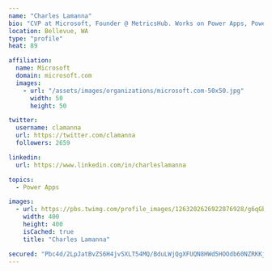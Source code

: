 ```yaml
---
name: "Charles Lamanna"
bio: "CVP at Microsoft, Founder @ MetricsHub. Works on Power Apps, Power Automate, Power Virtual Agent, Common Data Service and Dynamics 365."
location: Bellevue, WA
type: "profile"
heat: 89

affiliation:
  name: Microsoft
  domain: microsoft.com
  images:
    - url: "/assets/images/organizations/microsoft.com-50x50.jpg"
      width: 50
      height: 50

twitter:
  username: clamanna
  url: https://twitter.com/clamanna
  followers: 2659

linkedin:
  url: https://www.linkedin.com/in/charleslamanna

topics:
  - Power Apps

images:
  - url: https://pbs.twimg.com/profile_images/1263202626922876928/g6qGbHZ-_400x400.jpg
    width: 400
    height: 400
    isCached: true
    title: "Charles Lamanna"

secured: "Pbc4d/2LpJatBvZS6H4jvSXLT54MQ/BduLWjQgXFUQN8HWd5HOOdb60NZRKKjiMl4+TXL/rofXHundXaBDD9cxxerQosdjL/yGm6/Dj7IIYqKM1hS3X2aqiMc2QIWQh/QYCTeRvRRy1UVNGL2Aq9LGx4X3o+mWvMo9XS1jbGVL+VEs16cK2XKeh9PI5YxhFuBsGtS1K5aFHDi2O3fo2ZsDNjcJ7Kfgivi+AlFEshi0E4ii9eTxklbsy8YfzROCkNR2aKy64zrHVvcsA4kheMRY+Yrvs9ti8LKpEf39s14KpuIiSQgcWv2BJkDgdrTLSS5x/iCHOMXFWAC9ZgvYs17QaIApyiu1HCX5sFp0blr9VS9sJQZzA0xc5yz0xU9gEcEQrAvVvC/9zOKuUqpYSM/l6E/86qxtiAZPXKlo2ILrw=;JPMKs7RUQjJpeREUR08wXg=="
---
```


